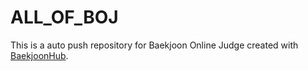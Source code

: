 # ALL_OF_BOJ
This is a auto push repository for Baekjoon Online Judge created with [BaekjoonHub](https://github.com/BaekjoonHub/BaekjoonHub).
